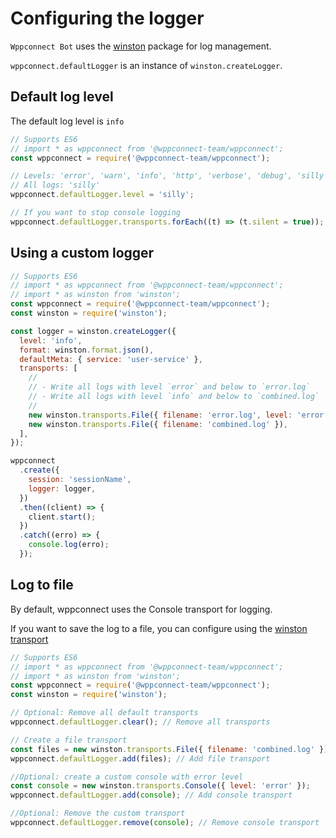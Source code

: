 # Configuring the logger

`Wppconnect Bot` uses the [winston](https://github.com/winstonjs/winston) package for log management.

`wppconnect.defaultLogger` is an instance of `winston.createLogger`.

## Default log level

The default log level is `info`

```javascript
// Supports ES6
// import * as wppconnect from '@wppconnect-team/wppconnect';
const wppconnect = require('@wppconnect-team/wppconnect');

// Levels: 'error', 'warn', 'info', 'http', 'verbose', 'debug', 'silly'
// All logs: 'silly'
wppconnect.defaultLogger.level = 'silly';

// If you want to stop console logging
wppconnect.defaultLogger.transports.forEach((t) => (t.silent = true));
```

## Using a custom logger

```javascript
// Supports ES6
// import * as wppconnect from '@wppconnect-team/wppconnect';
// import * as winston from 'winston';
const wppconnect = require('@wppconnect-team/wppconnect');
const winston = require('winston');

const logger = winston.createLogger({
  level: 'info',
  format: winston.format.json(),
  defaultMeta: { service: 'user-service' },
  transports: [
    //
    // - Write all logs with level `error` and below to `error.log`
    // - Write all logs with level `info` and below to `combined.log`
    //
    new winston.transports.File({ filename: 'error.log', level: 'error' }),
    new winston.transports.File({ filename: 'combined.log' }),
  ],
});

wppconnect
  .create({
    session: 'sessionName',
    logger: logger,
  })
  .then((client) => {
    client.start();
  })
  .catch((erro) => {
    console.log(erro);
  });
```

## Log to file

By default, wppconnect uses the Console transport for logging.

If you want to save the log to a file, you can configure
using the [winston transport](https://github.com/winstonjs/winston#transports)

```javascript
// Supports ES6
// import * as wppconnect from '@wppconnect-team/wppconnect';
// import * as winston from 'winston';
const wppconnect = require('@wppconnect-team/wppconnect');
const winston = require('winston');

// Optional: Remove all default transports
wppconnect.defaultLogger.clear(); // Remove all transports

// Create a file transport
const files = new winston.transports.File({ filename: 'combined.log' });
wppconnect.defaultLogger.add(files); // Add file transport

//Optional: create a custom console with error level
const console = new winston.transports.Console({ level: 'error' });
wppconnect.defaultLogger.add(console); // Add console transport

//Optional: Remove the custom transport
wppconnect.defaultLogger.remove(console); // Remove console transport
```
